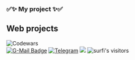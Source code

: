 
### ​✅✨ My project ✨​✅
## Web projects

![Codewars](https://www.codewars.com/users/avoreshin/badges/large/?viewBox="0,0,495,40") <br>
[![G-Mail Badge](https://img.shields.io/badge/Gmail-D14836?style=for-the-badge&logo=gmail&logoColor=white)](mailto:avoreshin@gmail.com)
[![Telegram](https://img.shields.io/badge/Telegram-2CA5E0?style=for-the-badge&logo=telegram&logoColor=white)](https://t.me/avoreshin)
<a href="https://profile.intra.42.fr/users/jlamonic"><img src="https://img.shields.io/badge/intra-000000?style=for-the-badge&logo=42" /></a>
<img alt="surfi's visitors" src="https://komarev.com/ghpvc/?username=avoreshin&color=green&style=for-the-badge" />
